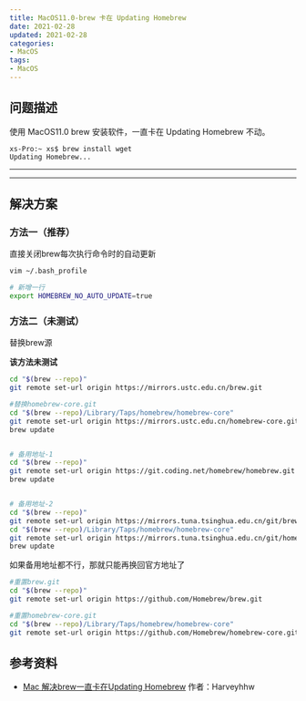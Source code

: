 ```yaml
---
title: MacOS11.0-brew 卡在 Updating Homebrew
date: 2021-02-28
updated: 2021-02-28
categories:
- MacOS
tags:
- MacOS
---
```


## 问题描述

使用 MacOS11.0 brew 安装软件，一直卡在 Updating Homebrew 不动。

```shell
xs-Pro:~ xs$ brew install wget
Updating Homebrew...
```

---

<!--more-->

---

## 解决方案

### 方法一（推荐）

直接关闭brew每次执行命令时的自动更新

```bash
vim ~/.bash_profile

# 新增一行
export HOMEBREW_NO_AUTO_UPDATE=true
```



### 方法二（未测试）

替换brew源

**该方法未测试** 

```bash
cd "$(brew --repo)"
git remote set-url origin https://mirrors.ustc.edu.cn/brew.git

#替换homebrew-core.git
cd "$(brew --repo)/Library/Taps/homebrew/homebrew-core"
git remote set-url origin https://mirrors.ustc.edu.cn/homebrew-core.git
brew update


# 备用地址-1
cd "$(brew --repo)"
git remote set-url origin https://git.coding.net/homebrew/homebrew.git
brew update


# 备用地址-2
cd "$(brew --repo)"
git remote set-url origin https://mirrors.tuna.tsinghua.edu.cn/git/brew.git
cd "$(brew --repo)/Library/Taps/homebrew/homebrew-core"
git remote set-url origin https://mirrors.tuna.tsinghua.edu.cn/git/homebrew-core.git
brew update
```

如果备用地址都不行，那就只能再换回官方地址了

```bash
#重置brew.git
cd "$(brew --repo)"
git remote set-url origin https://github.com/Homebrew/brew.git

#重置homebrew-core.git
cd "$(brew --repo)/Library/Taps/homebrew/homebrew-core"
git remote set-url origin https://github.com/Homebrew/homebrew-core.git
```



## 参考资料

- [Mac 解决brew一直卡在Updating Homebrew](https://www.jianshu.com/p/7cb05a2b39a5) 作者：Harveyhhw